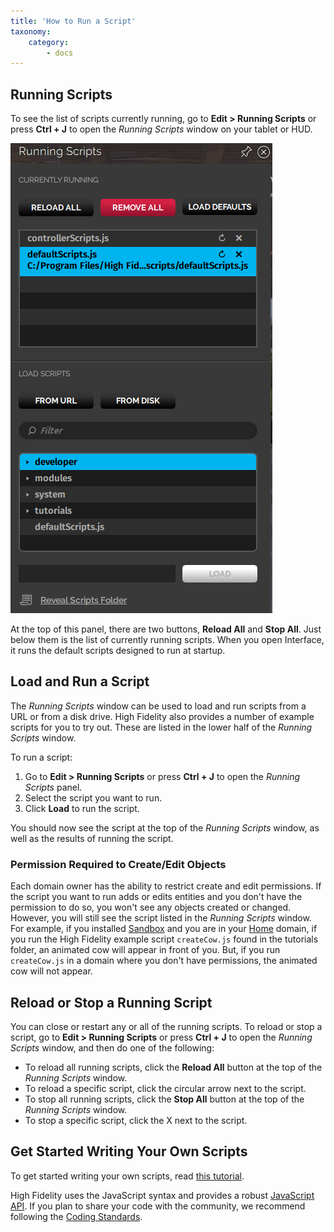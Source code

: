 ```yaml
---
title: 'How to Run a Script'
taxonomy:
    category:
        - docs
---
```



## Running Scripts

To see the list of scripts currently running, go to **Edit > Running Scripts** or press **Ctrl + J** to open the *Running Scripts* window on your tablet or HUD.

![](running-scripts-panel.png)

At the top of this panel, there are two buttons, **Reload All** and **Stop All**. Just below them is the list of currently running scripts. When you open Interface, it runs the default scripts designed to run at startup.

## Load and Run a Script

The *Running Scripts* window can be used to load and run scripts from a URL or from a disk drive. High Fidelity also provides a number of example scripts for you to try out. These are listed in the lower half of the *Running Scripts* window.

To run a script:

1. Go to **Edit > Running Scripts** or press **Ctrl + J** to open the *Running Scripts* panel.
2. Select the script you want to run. 
3. Click **Load** to run the script.

You should now see the script at the top of the *Running Scripts* window, as well as the results of running the script.

### Permission Required to Create/Edit Objects

Each domain owner has the ability to restrict create and edit permissions. If the script you want to run adds or edits entities and you don't have the permission to do so, you won't see any objects created or changed. However, you will still see the script listed in the *Running Scripts* window. For example, if you installed [Sandbox](https://wiki.highfidelity.com/wiki/Sandbox) and you are in your [Home](https://wiki.highfidelity.com/wiki/Home_domain) domain, if you run the High Fidelity example script `createCow.js` found in the tutorials folder, an animated cow will appear in front of you. But, if you run `createCow.js` in a domain where you don't have permissions, the animated cow will not appear.

## Reload or Stop a Running Script

You can close or restart any or all of the running scripts. To reload or stop a script, go to **Edit > Running Scripts** or press **Ctrl + J** to open the *Running Scripts* window, and then do one of the following:

- To reload all running scripts, click the **Reload All** button at the top of the *Running Scripts* window.
- To reload a specific script, click the circular arrow next to the script.
- To stop all running scripts, click the **Stop All** button at the top of the *Running Scripts* window.
- To stop a specific script, click the X next to the script.

## Get Started Writing Your Own Scripts

To get started writing your own scripts, read [this tutorial](../../../learn-with-us/get-started-with-scripting).

High Fidelity uses the JavaScript syntax and provides a robust [JavaScript API](../../../api-reference). If you plan to share your code with the community, we recommend following the [Coding Standards](https://wiki.highfidelity.com/wiki/Coding_Standards).


